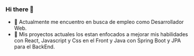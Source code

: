 ### Hi there 👋



- 🔭 Actualmente me encuentro en busca de empleo como Desarrollador Web.
- 🌱 Mis proyectos actuales los estan enfocados a mejorar mis habilidades con React, Javascript y Css en el Front y Java con Spring Boot y JPA para el BackEnd.    
<!--
**JuanjoRSanchez/JuanjoRSanchez** is a ✨ _special_ ✨ repository because its `README.md` (this file) appears on your GitHub profile.

Here are some ideas to get you started:
- 👯  ...
- 🤔  ...
- 💬 Ask me about ...
- El enlace a mi Portfolio: ...
- 📫 Puedes contactarme en: ...
-->
